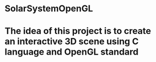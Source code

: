 # SolarSystemOpenGL
# The idea of this project is to create an interactive 3D scene using C language and OpenGL standard
